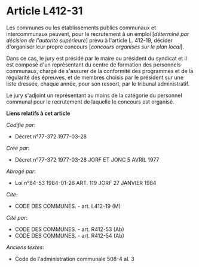 # Article L412-31

Les communes ou les établissements publics communaux et intercommunaux peuvent, pour le recrutement à un emploi [*déterminé
par décision de l'autorité supérieure*] prévu à l'article L. 412-19, décider d'organiser leur propre concours [*concours
organisés sur le plan local*].

Dans ce cas, le jury est présidé par le maire ou président du syndicat et il est composé d'un représentant du centre de
formation des personnels communaux, chargé de s'assurer de la conformité des programmes et de la régularité des épreuves, et
de membres choisis par le président sur une liste dressée, chaque année, pour son ressort, par le tribunal administratif.

Le jury s'adjoint un représentant au moins de la catégorie du personnel communal pour le recrutement de laquelle le concours
est organisé.

**Liens relatifs à cet article**

_Codifié par_:

  - Décret n°77-372 1977-03-28

_Créé par_:

  - Décret n°77-372 1977-03-28 JORF ET JONC 5 AVRIL 1977

_Abrogé par_:

  - Loi n°84-53 1984-01-26 ART. 119 JORF 27 JANVIER 1984

_Cite_:

  - CODE DES COMMUNES. - art. L412-19 (M)

_Cité par_:

  - CODE DES COMMUNES. - art. R412-53 (Ab)
  - CODE DES COMMUNES. - art. R412-54 (Ab)

_Anciens textes_:

  - Code de l'administration communale 508-4 al. 3
